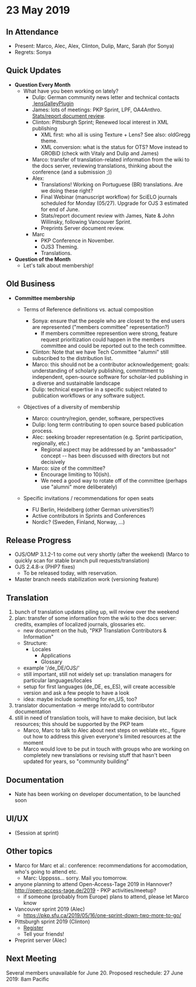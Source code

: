 # 23 May 2019

In Attendance
-------------

-   Present: Marco, Alec, Alex, Clinton, Dulip, Marc, Sarah (for Sonya)
-   Regrets: Sonya

Quick Updates
-------------

-   **Question Every Month**
    - What have you been working on lately?
        - Dulip: German community news letter and technical contacts ,[lensGalleyPlugin](https://github.com/withanage/lensGalleyBits)
        - James: lots of meetings: PKP Sprint, LPF, OA4Anthro. [Stats/report document review](https://docs.google.com/document/d/19IYU37-SQIZNKNfGnPet1sN-xcJB63VcpFp96oVxyMo/edit#).
        - Clinton: Pittsburgh Sprint; Renewed local interest in XML publishing
            - XML first: who all is using Texture + Lens?  See also: oldGregg theme.
            - XML conversion: what is the status for OTS?  Move instead to GROBiD (check with Vitaly and Dulip and James)
        - Marco: transfer of translation-related information from the wiki to the docs server, reviewing translations, thinking about the conference (and a submission ;))
        - Alex: 
            - Translations! Working on Portuguese (BR) translations. Are we doing these right?
            - Final Webinar (manuscript workflow) for SciELO journals scheduled for Monday (05/27). Upgrade for OJS 3 estimated for end of June.
            - Stats/report document review with James, Nate & John Willinsky, following Vancouver Sprint.
            - Preprints Server document review.
        - Marc
            - PKP Conference in November.
            - OJS3 Theming.
            - Translations.
-   **Question of the Month**
    - Let's talk about membership!

Old Business
------------
- **Committee membership**
    - Terms of Reference definitions vs. actual composition
        - Sonya: ensure that the people who are closest to the end users are represented ("members committee" representation?)
            - If members committee represention were strong, feature request prioritization could happen in the members committee and could be reported out to the tech committee.
        - Clinton: Note that we have Tech Committee "alumni" still subscribed to the distribution list.
        - Marco: this should not be a contributor acknowledgement; goals: understanding of scholarly publishing, committment to independent, open-source software for scholar-led publishing in a diverse and sustainable landscape
        - Dulip: technical expertise in a specific subject related to publication workflows or any software subject. 
        
    - Objectives of a diversity of membership
        - Marco: country/region, gender, software, perspectives
        - Dulip: long term contributing to open source based publication process.
        - Alec: seeking broader representation (e.g. Sprint participation, regionally, etc.)
            - Regional aspect may be addressed by an "ambassador" concept -- has been discussed with directors but not decisively
        - Marco: size of the committee? 
            - Encourage limiting to 10(ish).
            - We need a good way to rotate off of the committee (perhaps use "alumni" more deliberately)
        
    - Specific invitations / recommendations for open seats
        - FU Berlin, Heidelberg (other German universities?)
        - Active contributors in Sprints and Conferences
        - Nordic? (Sweden, Finland, Norway, ...)

Release Progress
----------------
- OJS/OMP 3.1.2-1 to come out very shortly (after the weekend) (Marco to quickly scan for stable branch pull requests/translation)
- OJS 2.4.8-x (PHP7 fixes)
    - To be released today, with reservation.
- Master branch needs stabilization work (versioning feature)

Translation
-----------

1. bunch of translation updates piling up, will review over the weekend
2. plan: transfer of some information from the wiki to the docs server: credits, examples of localized journals, glossaries etc. 
    * new document on the hub, "PKP Translation Contributors & Information"
    * Structure:
        * Locales
            * Applications 
            * Glossary
    * example '/de_DE/OJS/'
    * still important, still not widely set up: translation managers for particular languages/locales
    * setup for first languages (de_DE, es_ES), will create accessible version and ask a few people to have a look
    * idea: maybe include something for en_US, too?
3. translator documentation -> merge into/add to contributor documentation
4. still in need of translation tools, will have to make decision, but lack resources; this should be supported by the PKP team
    * Marco, Marc to talk to Alec about next steps on weblate etc., figure out how to address this given everyone's limited resources at the moment 
    * Marco would love to be put in touch with groups who are working on completely new translations or revising stuff that hasn't been updated for years, so "community building"

Documentation
-------------
- Nate has been working on developer documentation, to be launched soon

UI/UX
-----
- (Session at sprint)

Other topics
------------

* Marco for Marc et al.: conference: recommendations for accomodation, who's going to attend etc.
    * Marc: Upppsss... sorry. Mail you tomorrow.
* anyone planning to attend Open-Access-Tage 2019 in Hannover? http://open-access-tage.de/2019 - PKP activities/meetup?
    * if someone (probably from Europe) plans to attend, please let Marco know
* Vancouver sprint 2019 (Alec)
    * https://pkp.sfu.ca/2019/05/16/one-sprint-down-two-more-to-go/
* Pittsburgh sprint 2019 (Clinton)
    * [Register](https://pitt.co1.qualtrics.com/jfe/form/SV_56nGXYfYtpTyFj7)
    * Tell your friends!
* Preprint server (Alec)

Next Meeting
------------
Several members unavailable for June 20. Proposed reschedule:
27 June 2019: 8am Pacific
